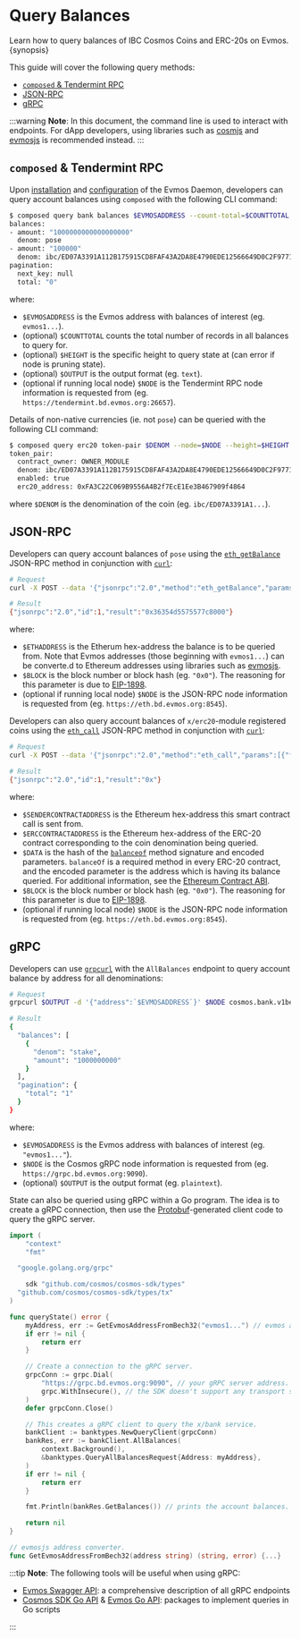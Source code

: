 <!--
order: 7
-->

# Query Balances

Learn how to query balances of IBC Cosmos Coins and ERC-20s on Evmos. {synopsis}

This guide will cover the following query methods:

- [`composed` & Tendermint RPC](#composed--tendermint-rpc)
- [JSON-RPC](#json-rpc)
- [gRPC](#grpc)

:::warning
**Note**: In this document, the command line is used to interact with endpoints. For dApp developers, using libraries such as [cosmjs](https://github.com/cosmos/cosmjs) and [evmosjs](../libraries/evmosjs.md) is recommended instead.
:::

## `composed` & Tendermint RPC

Upon [installation](../../validators/quickstart/installation.md) and [configuration](../../validators/quickstart/binary.md) of the Evmos Daemon, developers can query account balances using `composed` with the following CLI command:

```bash
$ composed query bank balances $EVMOSADDRESS --count-total=$COUNTTOTAL --height=$HEIGHT --output=$OUTPUT --node=$NODE
balances:
- amount: "1000000000000000000"
  denom: pose
- amount: "100000"
  denom: ibc/ED07A3391A112B175915CD8FAF43A2DA8E4790EDE12566649D0C2F97716B8518
pagination:
  next_key: null
  total: "0"
```

where:

- `$EVMOSADDRESS` is the Evmos address with balances of interest (eg. `evmos1...`).
- (optional) `$COUNTTOTAL` counts the total number of records in all balances to query for.
- (optional) `$HEIGHT` is the specific height to query state at (can error if node is pruning state).
- (optional) `$OUTPUT` is the output format (eg. `text`).
- (optional if running local node) `$NODE` is the Tendermint RPC node information is requested from (eg. `https://tendermint.bd.evmos.org:26657`).

Details of non-native currencies (ie. not `pose`) can be queried with the following CLI command:

```bash
$ composed query erc20 token-pair $DENOM --node=$NODE --height=$HEIGHT --output=$OUTPUT
token_pair:
  contract_owner: OWNER_MODULE
  denom: ibc/ED07A3391A112B175915CD8FAF43A2DA8E4790EDE12566649D0C2F97716B8518
  enabled: true
  erc20_address: 0xFA3C22C069B9556A4B2f7EcE1Ee3B467909f4864
```

where `$DENOM` is the denomination of the coin (eg. `ibc/ED07A3391A1...`).

## JSON-RPC

Developers can query account balances of `pose` using the [`eth_getBalance`](../json-rpc/endpoints.md#ethgetbalance) JSON-RPC method in conjunction with [`curl`](https://curl.se/):

```bash
# Request
curl -X POST --data '{"jsonrpc":"2.0","method":"eth_getBalance","params":[`$ETHADDRESS`, `$BLOCK`],"id":1}' -H "Content-Type: application/json" $NODE

# Result
{"jsonrpc":"2.0","id":1,"result":"0x36354d5575577c8000"}
```

where:

- `$ETHADDRESS` is the Etherum hex-address the balance is to be queried from.
    Note that Evmos addresses (those beginning with `evmos1...`) can be converte.d to Ethereum addresses using libraries such as [evmosjs](../libraries/evmosjs.md).
- `$BLOCK` is the block number or block hash (eg. `"0x0"`).
    The reasoning for this parameter is due to [EIP-1898](https://github.com/ethereum/EIPs/blob/master/EIPS/eip-1898.md).
- (optional if running local node) `$NODE` is the JSON-RPC node information is requested from (eg. `https://eth.bd.evmos.org:8545`).

Developers can also query account balances of `x/erc20`-module registered coins using the [`eth_call`](../json-rpc/endpoints.md#ethcall) JSON-RPC method in conjunction with [`curl`](https://curl.se/):

```bash
# Request
curl -X POST --data '{"jsonrpc":"2.0","method":"eth_call","params":[{"from":`SENDERCONTRACTADDRESS`, "to":`ERCCONTRACTADDRESS`, "data":`$DATA`}, `$BLOCK`],"id":1}'  -H "Content-Type: application/json" $NODE

# Result
{"jsonrpc":"2.0","id":1,"result":"0x"}
```

where:

- `$SENDERCONTRACTADDRESS` is the Ethereum hex-address this smart contract call is sent from.
- `$ERCCONTRACTADDRESS` is the Ethereum hex-address of the ERC-20 contract corresponding to the coin denomination being queried.
- `$DATA` is the hash of the [`balanceof`](https://docs.openzeppelin.com/contracts/2.x/api/token/erc20#ERC20) method signature and encoded parameters.
    `balanceOf` is a required method in every ERC-20 contract, and the encoded parameter is the address which is having its balance queried. For additional information, see the [Ethereum Contract ABI](https://docs.soliditylang.org/en/v0.8.13/abi-spec.html).
- `$BLOCK` is the block number or block hash (eg. `"0x0"`).
    The reasoning for this parameter is due to [EIP-1898](https://github.com/ethereum/EIPs/blob/master/EIPS/eip-1898.md).
- (optional if running local node) `$NODE` is the JSON-RPC node information is requested from (eg. `https://eth.bd.evmos.org:8545`).

## gRPC

Developers can use [`grpcurl`](https://github.com/fullstorydev/grpcurl) with the `AllBalances` endpoint to query account balance by address for all denominations:

```bash
# Request
grpcurl $OUTPUT -d '{"address":`$EVMOSADDRESS`}' $NODE cosmos.bank.v1beta1.Query/AllBalances

# Result
{
  "balances": [
    {
      "denom": "stake",
      "amount": "1000000000"
    }
  ],
  "pagination": {
    "total": "1"
  }
}
```

where:

- `$EVMOSADDRESS` is the Evmos address with balances of interest (eg. `"evmos1..."`).
- `$NODE` is the Cosmos gRPC node information is requested from (eg. `https://grpc.bd.evmos.org:9090`).
- (optional) `$OUTPUT` is the output format (eg. `plaintext`).

State can also be queried using gRPC within a Go program. The idea is to create a gRPC connection, then use the [Protobuf](https://developers.google.com/protocol-buffers)-generated client code to query the gRPC server.

```go
import (
    "context"
    "fmt"

  "google.golang.org/grpc"

    sdk "github.com/cosmos/cosmos-sdk/types"
  "github.com/cosmos/cosmos-sdk/types/tx"
)

func queryState() error {
    myAddress, err := GetEvmosAddressFromBech32("evmos1...") // evmos address with balances of interest.
    if err != nil {
        return err
    }

    // Create a connection to the gRPC server.
    grpcConn := grpc.Dial(
        "https://grpc.bd.evmos.org:9090", // your gRPC server address.
        grpc.WithInsecure(), // the SDK doesn't support any transport security mechanism.
    )
    defer grpcConn.Close()

    // This creates a gRPC client to query the x/bank service.
    bankClient := banktypes.NewQueryClient(grpcConn)
    bankRes, err := bankClient.AllBalances(
        context.Background(),
        &banktypes.QueryAllBalancesRequest{Address: myAddress},
    )
    if err != nil {
        return err
    }

    fmt.Println(bankRes.GetBalances()) // prints the account balances.

    return nil
}

// evmosjs address converter.
func GetEvmosAddressFromBech32(address string) (string, error) {...}
```

:::tip
**Note**: The following tools will be useful when using gRPC:

- [Evmos Swagger API](https://api.evmos.dev/): a comprehensive description of all gRPC endpoints
- [Cosmos SDK Go API](https://pkg.go.dev/github.com/cosmos/cosmos-sdk) & [Evmos Go API](https://pkg.go.dev/github.com/tharsis/evmos): packages to implement queries in Go scripts

:::

